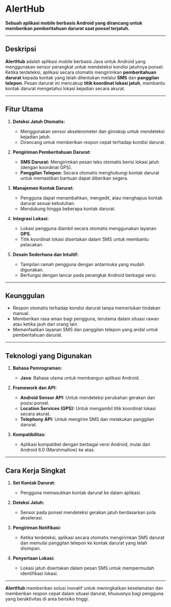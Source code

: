 # AlertHub  

**Sebuah aplikasi mobile berbasis Android yang dirancang untuk memberikan pemberitahuan darurat saat ponsel terjatuh.**  

---

## **Deskripsi**  
**AlertHub** adalah aplikasi mobile berbasis Java untuk Android yang menggunakan sensor perangkat untuk mendeteksi kondisi jatuhnya ponsel. Ketika terdeteksi, aplikasi secara otomatis mengirimkan **pemberitahuan darurat** kepada kontak yang telah ditentukan melalui **SMS** dan **panggilan telepon**. Pesan darurat ini mencakup **titik koordinat lokasi jatuh**, membantu kontak darurat mengetahui lokasi kejadian secara akurat.  

---

## **Fitur Utama**  

1. **Deteksi Jatuh Otomatis:**  
   - Menggunakan sensor akselerometer dan giroskop untuk mendeteksi kejadian jatuh.  
   - Dirancang untuk memberikan respon cepat terhadap kondisi darurat.  

2. **Pengiriman Pemberitahuan Darurat:**  
   - **SMS Darurat:** Mengirimkan pesan teks otomatis berisi lokasi jatuh (dengan koordinat GPS).  
   - **Panggilan Telepon:** Secara otomatis menghubungi kontak darurat untuk memastikan bantuan dapat diberikan segera.  

3. **Manajemen Kontak Darurat:**  
   - Pengguna dapat menambahkan, mengedit, atau menghapus kontak darurat sesuai kebutuhan.  
   - Mendukung hingga beberapa kontak darurat.  

4. **Integrasi Lokasi:**  
   - Lokasi pengguna diambil secara otomatis menggunakan layanan **GPS**.  
   - Titik koordinat lokasi disertakan dalam SMS untuk membantu pelacakan.  

5. **Desain Sederhana dan Intuitif:**  
   - Tampilan ramah pengguna dengan antarmuka yang mudah digunakan.  
   - Berfungsi dengan lancar pada perangkat Android berbagai versi.  

---

## **Keunggulan**  
- Respon otomatis terhadap kondisi darurat tanpa memerlukan tindakan manual.  
- Memberikan rasa aman bagi pengguna, terutama dalam situasi rawan atau ketika jauh dari orang lain.  
- Memanfaatkan layanan SMS dan panggilan telepon yang andal untuk pemberitahuan darurat.  

---

## **Teknologi yang Digunakan**  

1. **Bahasa Pemrograman:**  
   - **Java**: Bahasa utama untuk membangun aplikasi Android.  

2. **Framework dan API:**  
   - **Android Sensor API:** Untuk mendeteksi perubahan gerakan dan posisi ponsel.  
   - **Location Services (GPS):** Untuk mengambil titik koordinat lokasi secara akurat.  
   - **Telephony API:** Untuk mengirim SMS dan melakukan panggilan darurat.  

3. **Kompatibilitas:**  
   - Aplikasi kompatibel dengan berbagai versi Android, mulai dari Android 6.0 (Marshmallow) ke atas.  

---

## **Cara Kerja Singkat**  

1. **Set Kontak Darurat:**  
   - Pengguna memasukkan kontak darurat ke dalam aplikasi.  

2. **Deteksi Jatuh:**  
   - Sensor pada ponsel mendeteksi gerakan jatuh berdasarkan pola akselerasi.  

3. **Pengiriman Notifikasi:**  
   - Ketika terdeteksi, aplikasi secara otomatis mengirimkan SMS darurat dan memulai panggilan telepon ke kontak darurat yang telah disimpan.  

4. **Penyertaan Lokasi:**  
   - Lokasi jatuh disertakan dalam pesan SMS untuk mempermudah identifikasi lokasi.  

---

**AlertHub** memberikan solusi inovatif untuk meningkatkan keselamatan dan memberikan respon cepat dalam situasi darurat, khususnya bagi pengguna yang beraktivitas di area berisiko tinggi.  
